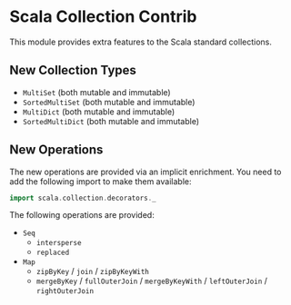 # Scala Collection Contrib

This module provides extra features to the Scala standard collections.

## New Collection Types

- `MultiSet` (both mutable and immutable)
- `SortedMultiSet` (both mutable and immutable)
- `MultiDict` (both mutable and immutable)
- `SortedMultiDict` (both mutable and immutable)

## New Operations

The new operations are provided via an implicit enrichment. You need to add the following
import to make them available:

~~~ scala
import scala.collection.decorators._
~~~

The following operations are provided:

- `Seq`
    - `intersperse`
    - `replaced`
- `Map`
    - `zipByKey` / `join` / `zipByKeyWith`
    - `mergeByKey` / `fullOuterJoin` / `mergeByKeyWith` / `leftOuterJoin` / `rightOuterJoin`

